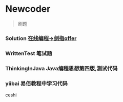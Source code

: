 # Newcoder
> 刷题

### Solution    [在线编程->剑指offer](https://www.nowcoder.com/ta/coding-interviews )
### WrittenTest 笔试题
### ThinkingInJava Java编程思想第四版,测试代码
### yiibai 易佰教程中学习代码

ceshi